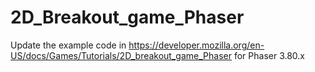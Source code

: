 # 2D_Breakout_game_Phaser
Update the example code in https://developer.mozilla.org/en-US/docs/Games/Tutorials/2D_breakout_game_Phaser for Phaser 3.80.x
